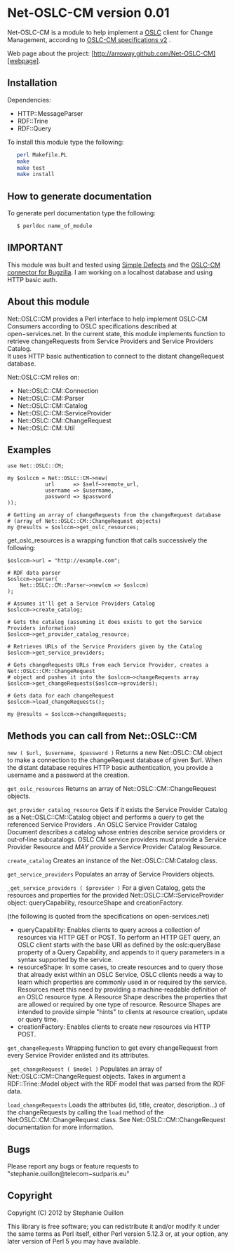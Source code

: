 # Net-OSLC-CM version 0.01

Net-OSLC-CM is a module to help implement a [OSLC][open-services] client for Change Management,
according to [OSLC-CM specifications v2][oslcc-cm] .

Web page about the project: [http://arroway.github.com/Net-OSLC-CM][webpage].

## Installation

Dependencies:

* HTTP::MessageParser
* RDF::Trine
* RDF::Query

To install this module type the following:

~~~ sh
   perl Makefile.PL
   make
   make test
   make install
~~~ 


## How to generate documentation

To generate perl documentation type the following:

~~~ sh
   $ perldoc name_of_module
~~~


## IMPORTANT

This module was built and tested using [Simple Defects][sd] and the [OSLC-CM connector for Bugzilla][oslccm-connector]. 
I am working on a localhost database and using HTTP basic auth. 


## About this module
  
Net::OSLC::CM provides a Perl interface to help implement OSLC‐CM Consumers according to OSLC specifications described at
open−services.net. In the current state, this module implements function to retrieve changeRequests from Service Providers and Service
Providers Catalog.  
It uses HTTP basic authentication to connect to the distant changeRequest database.

Net::OSLC::CM relies on:
* Net::OSLC::CM::Connection
* Net::OSLC::CM::Parser
* Net::OSLC::CM::Catalog
* Net::OSLC::CM::ServiceProvider
* Net::OSLC::CM::ChangeRequest
* Net::OSLC::CM::Util

## Examples

    use Net::OSLC::CM;

    my $oslccm = Net::OSLC::CM−>new(
                url      => $self−>remote_url,
                username => $username,
                password => $password
    ));

    # Getting an array of changeRequests from the changeRequest database 
    # (array of Net::OSLC::CM::ChangeRequest objects)
    my @results = $oslccm−>get_oslc_resources;


get_oslc_resources is a wrapping function that calls successively the following:


    $oslccm−>url = "http://example.com";

    # RDF data parser
    $oslccm−>parser(
        Net::OSLC::CM::Parser−>new(cm => $oslccm)
    );

    # Assumes it'll get a Service Providers Catalog
    $oslccm−>create_catalog;

    # Gets the catalog (assuming it does exists to get the Service Providers information)
    $oslccm−>get_provider_catalog_resource;

    # Retrieves URLs of the Service Providers given by the Catalog
    $oslccm−>get_service_providers;

    # Gets changeRequests URLs from each Service Provider, creates a Net::OSLC::CM::ChangeRequest 
    # object and pushes it into the $oslccm−>changeRequests array
    $oslccm−>get_changeRequests($oslccm−>providers);

    # Gets data for each changeRequest
    $oslccm−>load_changeRequests();

    my @results = $oslccm−>changeRequests;


## Methods you can call from Net::OSLC::CM

`new ( $url, $username, $password )`
  Returns a new Net::OSLC::CM object to make a connection to the changeRequest database of given $url. 
  When the distant database requires HTTP basic authentication, you provide a username and a password at the creation.

`get_oslc_resources`
  Returns an array of Net::OSLC::CM::ChangeRequest objects.

`get_provider_catalog_resource`
  Gets if it exists the Service Provider Catalog as a Net::OSLC::CM::Catalog object and performs a query to get the
  referenced Service Providers .  An OSLC Service Provider Catalog Document describes a catalog whose entries describe service
  providers or out‐of‐line subcatalogs.  OSLC CM service providers must provide a Service Provider Resource and *MAY* provide a
  Service Provider Catalog Resource.

`create_catalog`
 Creates an instance of the Net::OSLC::CM:Catalog class.

`get_service_providers`
 Populates an array of Service Providers objects.

`_get_service_providers ( $provider )`
 For a given Catalog, gets the resources and properties for the provided Net::OSLC::CM::ServiceProvider object: queryCapability,
 resourceShape and creationFactory.

(the following is quoted from the specifications on open-services.net)

* queryCapability: Enables clients to query across a collection of resources via HTTP GET or POST.  To perform an HTTP GET query, 
  an OSLC client starts with the base URI as defined by the oslc:queryBase property of a Query Capability, and appends to it query 
  parameters in a syntax supported by the service.
* resourceShape: In some cases, to create resources and to query those that already exist within an OSLC Service, OSLC clients needs 
  a way to learn which properties are commonly used in or required by the service. Resources meet this need by providing a machine‐readable
  definition of an OSLC resource type.  A Resource Shape describes the properties that are allowed or required by one type of resource.
  Resource Shapes are intended to provide simple "hints" to clients at resource creation, update or query time.
* creationFactory: Enables clients to create new resources via HTTP POST.

`get_changeRequests`
 Wrapping function to get every changeRequest from every Service Provider enlisted and its attributes.

`_get_changeRequest ( $model )`
 Populates an array of Net::OSLC::CM::ChangeRequest objects. Takes in argument a RDF::Trine::Model object with the RDF model that was
 parsed from the RDF data.

`load_changeRequests`
 Loads the attributes (id, title, creator, description...) of the changeRequests by calling the `load` method of the
 Net:OSLC::CM::ChangeRequest class. See Net::OSLC::CM::ChangeRequest documentation for more information.


## Bugs

Please report any bugs or feature requests to "stephanie.ouillon@telecom−sudparis.eu"


## Copyright

Copyright (C) 2012 by Stephanie Ouillon

This library is free software; you can redistribute it and/or modify
it under the same terms as Perl itself, either Perl version 5.12.3 or,
at your option, any later version of Perl 5 you may have available.


[webpage]: http://arroway.github.com/Net-OSLC-CM
[sd]: http://syncwith.us
[open-services]: http://open-services.net
[oslccm-connector]: http://wiki.eclipse.org/Lyo/BuildBugzilla
[oslcc-cm]: http://open-services.net/bin/view/Main/CmHome
